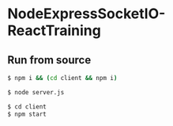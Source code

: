 ﻿# NodeExpressSocketIO-ReactTraining

## Run from source

```bash
$ npm i && (cd client && npm i)
```

```bash
$ node server.js
```

```bash
$ cd client
$ npm start
```
